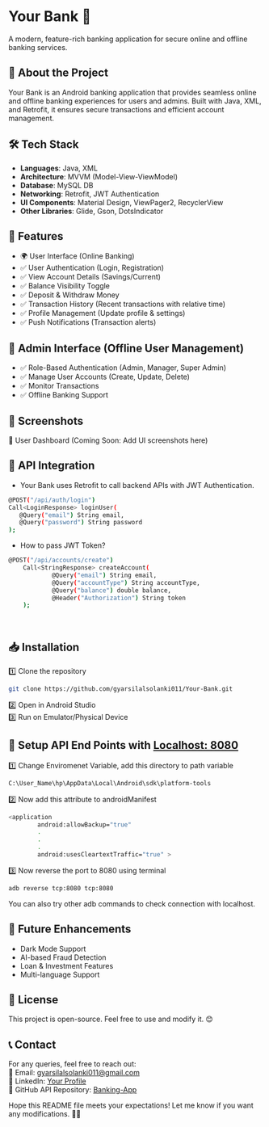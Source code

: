 # Your Bank 🚀
A modern, feature-rich banking application for secure online and offline banking services.


## 📌 About the Project
Your Bank is an Android banking application that provides seamless online and offline banking experiences for users and admins. Built with Java, XML, and Retrofit, it ensures secure transactions and efficient account management.

## 🛠️ Tech Stack
- **Languages**: Java, XML
- **Architecture**: MVVM (Model-View-ViewModel)
- **Database**: MySQL DB
- **Networking**: Retrofit, JWT Authentication
- **UI Components**: Material Design, ViewPager2, RecyclerView
- **Other Libraries**: Glide, Gson, DotsIndicator

## 🎯 Features
- 🌍 User Interface (Online Banking)
- ✅ User Authentication (Login, Registration)
- ✅ View Account Details (Savings/Current)
- ✅ Balance Visibility Toggle
- ✅ Deposit & Withdraw Money
- ✅ Transaction History (Recent transactions with relative time)
- ✅ Profile Management (Update profile & settings)
- ✅ Push Notifications (Transaction alerts)

## 🔐 Admin Interface (Offline User Management)
- ✅ Role-Based Authentication (Admin, Manager, Super Admin)
- ✅ Manage User Accounts (Create, Update, Delete)
- ✅ Monitor Transactions
- ✅ Offline Banking Support

## 📱 Screenshots
🔹 User Dashboard
(Coming Soon: Add UI screenshots here)

## 🔄 API Integration
- Your Bank uses Retrofit to call backend APIs with JWT Authentication.
```sh
@POST("/api/auth/login")
Call<LoginResponse> loginUser(
   @Query("email") String email,
   @Query("password") String password
);
```
- How to pass JWT Token?

```sh
@POST("/api/accounts/create")
    Call<StringResponse> createAccount(
            @Query("email") String email,
            @Query("accountType") String accountType,
            @Query("balance") double balance,
            @Header("Authorization") String token
    );
```
</br>

## 📥 Installation
1️⃣ Clone the repository
```sh
git clone https://github.com/gyarsilalsolanki011/Your-Bank.git
```
2️⃣ Open in Android Studio </br>
3️⃣ Run on Emulator/Physical Device </br>

## 📌 Setup API End Points with [Localhost: 8080](http://localhost:8080)
1️⃣ Change Enviromenet Variable, add this directory to path variable
```sh
C:\User_Name\hp\AppData\Local\Android\sdk\platform-tools
```
2️⃣ Now add this attribute to androidManifest
```sh
<application
        android:allowBackup="true"
        .
        .
        . 
        android:usesCleartextTraffic="true" >
```
3️⃣ Now reverse the port to 8080 using terminal
```sh
adb reverse tcp:8080 tcp:8080  
```
You can also try other adb commands to check connection with localhost. </br>

## 🚀 Future Enhancements
- Dark Mode Support
- AI-based Fraud Detection
- Loan & Investment Features
- Multi-language Support

## 📄 License
This project is open-source. Feel free to use and modify it. 😊

## 📞 Contact
For any queries, feel free to reach out: </br>
📧 Email: gyarsilalsolanki011@gmail.com </br>
🔗 LinkedIn: [Your Profile](https://linkedin.com/in/gyarsilalsolanki) </br>
🔗 GitHub API Repository: [Banking-App](https://github.com/gyarsilalsolanki011/banking-app.git)

Hope this README file meets your expectations! Let me know if you want any modifications. 🚀🔥
